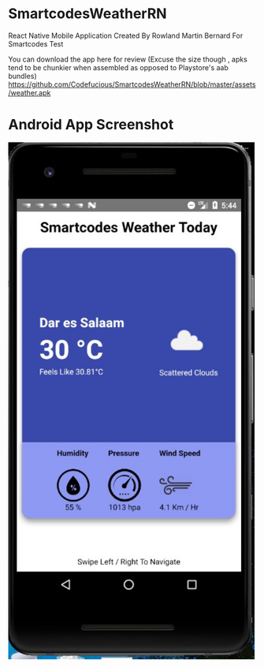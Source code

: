 # SmartcodesWeatherRN
 React Native Mobile Application Created By Rowland Martin Bernard For Smartcodes Test
 
 You can download the app here for review (Excuse the size though , apks tend to be chunkier when assembled as opposed to Playstore's aab bundles)
 https://github.com/Codefucious/SmartcodesWeatherRN/blob/master/assets/weather.apk
 
 # Android App Screenshot
  <img src="https://github.com/Codefucious/SmartcodesWeatherRN/blob/master/assets/screenshot.jpg" width="500">
 
